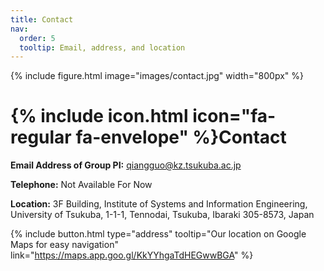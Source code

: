 ```yaml
---
title: Contact
nav:
  order: 5
  tooltip: Email, address, and location
---
```


{%
  include figure.html
  image="images/contact.jpg"
  width="800px"
%}

# {% include icon.html icon="fa-regular fa-envelope" %}Contact

**Email Address of Group PI:** qiangguo@kz.tsukuba.ac.jp

**Telephone:** Not Available For Now

**Location:** 3F Building, Institute of Systems and Information Engineering, University of Tsukuba, 1-1-1, Tennodai, Tsukuba, Ibaraki 305-8573, Japan

{%
  include button.html
  type="address"
  tooltip="Our location on Google Maps for easy navigation"
  link="https://maps.app.goo.gl/KkYYhgaTdHEGwwBGA"
%}




